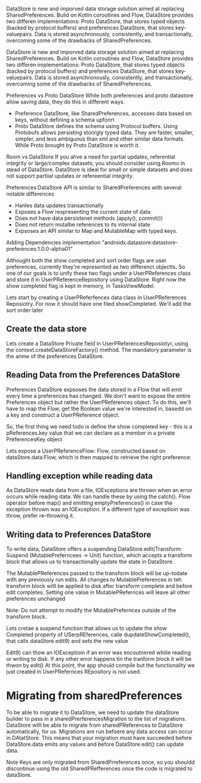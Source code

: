 DataStore is new and imporved data storage solution aimed at replacing SharedPreferences. Build on Kotlin coroutines and Flow, DataStore provides two differen implementations: Proto DataStore, that stores typed objects (backed by protocol buffers) and preferences DataStore, that stores key-valuepairs. Data is stored asynchronously, consistently, and transactionally, overcoming some of the drawbacks of SharedPreferences. 


DataStore is new and imporved data storage solution aimed at replacing SharedPreferences. Build on Kotlin coroutines and Flow, DataStore provides two differen implementations: Proto DataStore, that stores typed objects (backed by protocol buffers) and preferences DataStore, that stores key-valuepairs. Data is stored asynchronously, consistently, and transactionally, overcoming some of the drawbacks of SharedPreferences. 

Preferences vs Proto DataStore
While both preferences and proto datastore allow saving data, they do this in different ways. 
- Preference DataStore, like SharedPreferences, accesses data based on keys, without defining a schema upfonrt
- Proto DataStore defines the schema using Protocol buffers. Using Protobufs allows persisting stonrgly typed data. They are faster, smaller, simpler, and less ambiguous than xml and other similar data formats. While Proto brought by Proto DataStore is worth it. 

Room vs DataStore
If you ahve a need for partial updates, referential integrity or large/complex datasets, you should consider using Roomo in stead of DataStore. DataStore is ideal for small or simple datasets  and does not support partiial updates or refereential integrity. 

Preferences DataStore API is similar to SharedPreferences with several notable differences
- Hanles data updates transactionally
- Exposes a Flow respresenting the current state of data
- Does not have data persistenet methods (apply(), commit())
- Does not return mutalbe references to its internal state
- Expsoses an API similar to Map and MutableMap with typed keys.


Adding Dependencies
implementation "androidx.datastore:datastore-preferences:1.0.0-alpha01"

Althought both the show completed and sort order flags are user preferences, currently they're represented as two differenct objectts. So one of our goals is to unify these two flags under a UserPReferences class and store it in UserPReferenceRepository using DataStore. Right now the show  completed flag is kept in memory, in TasksViewModel.

Lets start by creating a UserPReferfences data class in UserPReferences Reposiotry. For now it should have one filed showCompleted. We'll add the sort order later

## Create the data store
Lets create a DataStore<Preferences> Private field in UserPReferencesReposiotyr, using the context.createDataStoreFactory() method. The mandatory parameter is the anme of the preferences DataStore.
  
  ## Reading Data from the Preferences DataStore
  Preferences DataStore expsoses the data stored in a Flow<Preferences> that will emit every time a preferences has changed. We don't want to expose the entire Preferences object but rather the UserPReferences object. To do this, we'll have to map the Flow<Preferences>, get the Boolean value we're interested in, basedd on a key and construct a UserPReference object. 
  
So, the first thing we need todo is define the show completed key - this is a pReferences.key<Boolean> value that we can declare as a member in a private PreferencesKey object


Lets expose a UserPReferenceFlow: Flow<USerPReferences>, constructed based on dataStore.data:Flow<Preferences>, which is then mapped to retrieve the right preference:
  
## Handling exception while reading data
As DataStore reads data from a file, IOExceptions are thrown when an error occurs while reading data. We can handle these by using the  catch(). Flow operator before map() and emitting emptyPreferences() in case the exception thrown was an IOException. If a different type of exceptioin was throw, prefer re-throwing it. 

## Writing data to Preferences DataStore
To write data, DataStore offers a suspending DataStore.edit(Transform: Suspend (MutablePreferncees -> Unit) function, which accepts a transform block that allows us to transactionally update the state in DataStore. 

The MutablePReferences passed to the transform block will be up-todate with any previously run edits. All changes to MutablePreferences in teh transform block willl be applied to disk after transform complete and before edit completes. Setting one value in MutablePRefernces will leave all other preferences unchanged

Note: Do not attempt to modify the MutablePrefernces outside of the transform block. 

Lets cretae a suspend function that allows us to update the show Completed property of USerpREferences, calle dupdateShowCompleted(), that calls dataStore.edit9) and sets the new value

Edit9) can thow an IOExceptioin if an error was encoutnered whilie reading or writing to disk. If any other error happens tin the tranform block it will be thwon by edit()
At this point, the app should compile but the functionality we just created in UserPRefernces REpository is not used. 


# Migrating from sharedPreferences
To be able to migrate it to DataStore, we need to update the dataStore builder to pass in a sharedPrerferencesMigration to the list of migrations. DataStore willl be able to migrate from sharedPReferences to DataStore automatically, for us. Migrations are run befoere any data access can occur in DAtatStore. This means that your migration must have succeeded before DataStore.data emits any values and before DataStore.edit() can update data. 

Note Keys are only migrated from SharedPrreferences once, so you shouldd discontinue using the old SharedPRefferences once the code is migrated to dataStore. 
